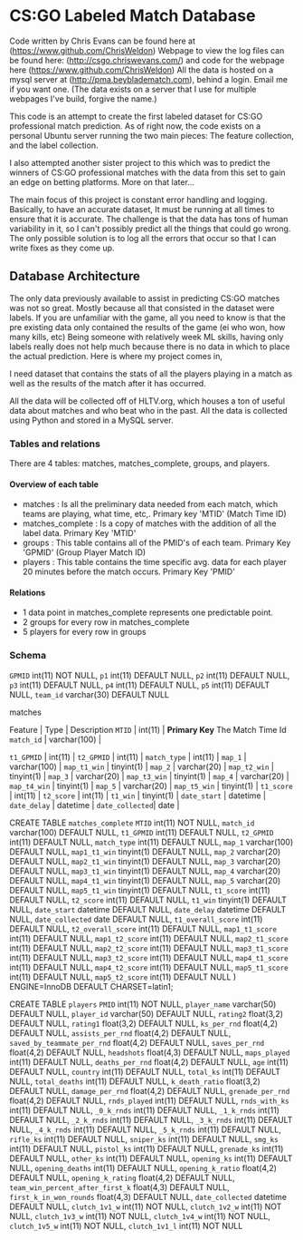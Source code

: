 # CS:GO Labeled Match Database

Code written by Chris Evans can be found here at (https://www.github.com/ChrisWeldon)
Webpage to view the log files can be found here: (http://csgo.chriswevans.com/) and code for the webpage here (https://www.github.com/ChrisWeldon)
All the data is hosted on a mysql server at (http://pma.beybladematch.com), behind a login. Email me if you want one. (The data exists on a server that I use for multiple webpages I've build, forgive the name.)

This code is an attempt to create the first labeled dataset for CS:GO professional match prediction.
As of right now, the code exists on a personal Ubuntu server running the two main pieces: The feature collection, and the label collection.

I also attempted another sister project to this which was to predict the winners of CS:GO professional matches with the data from this set to gain an edge on betting platforms. More on that later...

The main focus of this project is constant error handling and logging. Basically, to have an accurate dataset, It must be running at all times to ensure that it is accurate. The challenge is that the data has tons of human variability in it, so I can't possibly predict all the things that could go wrong. The only possible solution is to log all the errors that occur so that I can write fixes as they come up.

## Database Architecture

The only data previously available to assist in predicting CS:GO matches was not so great. Mostly because all that consisted in the dataset were labels.
If you are unfamiliar with the game, all you need to know is that the pre existing data only contained the results of the game (ei who won, how many kills, etc) Being someone with relatively week ML skills, having only labels really does not help much because there is no data in which to place the actual prediction. Here is where my project comes in,

I need dataset that contains the stats of all the players playing in a match as well as the results of the match after it has occurred.

All the data will be collected off of HLTV.org, which houses a ton of useful data about matches and who beat who in the past.
All the data is collected using Python and stored in a MySQL server.

### Tables and relations

There are 4 tables: matches, matches_complete, groups, and players.

#### Overview of each table
 - matches : Is all the preliminary data needed from each match, which teams are playing, what time, etc,. Primary key 'MTID' (Match Time ID)
 - matches_complete : Is a copy of matches with the addition of all the label data. Primary Key 'MTID'
 - groups : This table contains all of the PMID's of each team. Primary Key 'GPMID' (Group Player Match ID)
 - players : This table contains the time specific avg. data for each player 20 minutes before the match occurs. Primary Key 'PMID'

#### Relations
 - 1 data point in matches_complete represents one predictable point.
 - 2 groups for every row in matches_complete
 - 5 players for every row in groups

 ### Schema

`GPMID` int(11) NOT NULL,
`p1` int(11) DEFAULT NULL,
`p2` int(11) DEFAULT NULL,
`p3` int(11) DEFAULT NULL,
`p4` int(11) DEFAULT NULL,
`p5` int(11) DEFAULT NULL,
`team_id` varchar(30) DEFAULT NULL


matches

Feature | Type | Description
`MTID` | int(11) | **Primary Key** The Match Time Id
`match_id` | varchar(100) |



`t1_GPMID` | int(11) |
`t2_GPMID` | int(11) |
`match_type` | int(11) |
`map_1` | varchar(100) |
`map_t1_win` | tinyint(1) |
`map_2` | varchar(20) |
`map_t2_win` | tinyint(1) |
`map_3` | varchar(20) |
`map_t3_win` | tinyint(1) |
`map_4` | varchar(20) |
`map_t4_win` | tinyint(1) |
`map_5` | varchar(20) |
`map_t5_win` | tinyint(1) |
`t1_score` | int(11) |
`t2_score` | int(11) |
`t1_win` | tinyint(1) |
`date_start` | datetime |
`date_delay` | datetime |
`date_collected`| date |


CREATE TABLE `matches_complete`
`MTID` int(11) NOT NULL,
`match_id` varchar(100) DEFAULT NULL,
`t1_GPMID` int(11) DEFAULT NULL,
`t2_GPMID` int(11) DEFAULT NULL,
`match_type` int(11) DEFAULT NULL,
`map_1` varchar(100) DEFAULT NULL,
`map1_t1_win` tinyint(1) DEFAULT NULL,
`map_2` varchar(20) DEFAULT NULL,
`map2_t1_win` tinyint(1) DEFAULT NULL,
`map_3` varchar(20) DEFAULT NULL,
`map3_t1_win` tinyint(1) DEFAULT NULL,
`map_4` varchar(20) DEFAULT NULL,
`map4_t1_win` tinyint(1) DEFAULT NULL,
`map_5` varchar(20) DEFAULT NULL,
`map5_t1_win` tinyint(1) DEFAULT NULL,
`t1_score` int(11) DEFAULT NULL,
`t2_score` int(11) DEFAULT NULL,
`t1_win` tinyint(1) DEFAULT NULL,
`date_start` datetime DEFAULT NULL,
`date_delay` datetime DEFAULT NULL,
`date_collected` date DEFAULT NULL,
`t1_overall_score` int(11) DEFAULT NULL,
`t2_overall_score` int(11) DEFAULT NULL,
`map1_t1_score` int(11) DEFAULT NULL,
`map1_t2_score` int(11) DEFAULT NULL,
`map2_t1_score` int(11) DEFAULT NULL,
`map2_t2_score` int(11) DEFAULT NULL,
`map3_t1_score` int(11) DEFAULT NULL,
`map3_t2_score` int(11) DEFAULT NULL,
`map4_t1_score` int(11) DEFAULT NULL,
`map4_t2_score` int(11) DEFAULT NULL,
`map5_t1_score` int(11) DEFAULT NULL,
`map5_t2_score` int(11) DEFAULT NULL
) ENGINE=InnoDB DEFAULT CHARSET=latin1;


CREATE TABLE `players`
`PMID` int(11) NOT NULL,
`player_name` varchar(50) DEFAULT NULL,
`player_id` varchar(50) DEFAULT NULL,
`rating2` float(3,2) DEFAULT NULL,
`rating1` float(3,2) DEFAULT NULL,
`ks_per_rnd` float(4,2) DEFAULT NULL,
`assists_per_rnd` float(4,2) DEFAULT NULL,
`saved_by_teammate_per_rnd` float(4,2) DEFAULT NULL,
`saves_per_rnd` float(4,2) DEFAULT NULL,
`headshots` float(4,3) DEFAULT NULL,
`maps_played` int(11) DEFAULT NULL,
`deaths_per_rnd` float(4,2) DEFAULT NULL,
`age` int(11) DEFAULT NULL,
`country` int(11) DEFAULT NULL,
`total_ks` int(11) DEFAULT NULL,
`total_deaths` int(11) DEFAULT NULL,
`k_death_ratio` float(3,2) DEFAULT NULL,
`damage_per_rnd` float(4,2) DEFAULT NULL,
`grenade_per_rnd` float(4,2) DEFAULT NULL,
`rnds_played` int(11) DEFAULT NULL,
`rnds_with_ks` int(11) DEFAULT NULL,
`_0_k_rnds` int(11) DEFAULT NULL,
`_1_k_rnds` int(11) DEFAULT NULL,
`_2_k_rnds` int(11) DEFAULT NULL,
`_3_k_rnds` int(11) DEFAULT NULL,
`_4_k_rnds` int(11) DEFAULT NULL,
`_5_k_rnds` int(11) DEFAULT NULL,
`rifle_ks` int(11) DEFAULT NULL,
`sniper_ks` int(11) DEFAULT NULL,
`smg_ks` int(11) DEFAULT NULL,
`pistol_ks` int(11) DEFAULT NULL,
`grenade_ks` int(11) DEFAULT NULL,
`other_ks` int(11) DEFAULT NULL,
`opening_ks` int(11) DEFAULT NULL,
`opening_deaths` int(11) DEFAULT NULL,
`opening_k_ratio` float(4,2) DEFAULT NULL,
`opening_k_rating` float(4,2) DEFAULT NULL,
`team_win_percent_after_first_k` float(4,3) DEFAULT NULL,
`first_k_in_won_rounds` float(4,3) DEFAULT NULL,
`date_collected` datetime DEFAULT NULL,
`clutch_1v1_w` int(11) NOT NULL,
`clutch_1v2_w` int(11) NOT NULL,
`clutch_1v3_w` int(11) NOT NULL,
`clutch_1v4_w` int(11) NOT NULL,
`clutch_1v5_w` int(11) NOT NULL,
`clutch_1v1_l` int(11) NOT NULL
